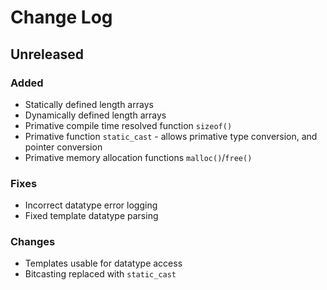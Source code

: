 # Change Log

## Unreleased

### Added

+ Statically defined length arrays
+ Dynamically defined length arrays
+ Primative compile time resolved function ``sizeof()``
+ Primative function ``static_cast`` - allows primative type conversion, and pointer conversion
+ Primative memory allocation functions ``malloc()``/``free()``

### Fixes

+ Incorrect datatype error logging
+ Fixed template datatype parsing

### Changes

+ Templates usable for datatype access
+ Bitcasting replaced with ``static_cast``
